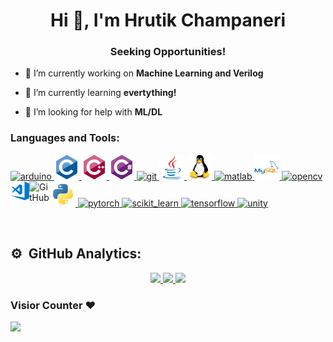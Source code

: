 <h1 align="center">Hi 👋, I'm Hrutik Champaneri</h1>
<h3 align="center">Seeking Opportunities!</h3>

<!--
[<img src="https://www.canva.com/design/DAEdWqeMVnU/GNkysKUHzLq8WJhv1tPIwA/edit" width=100%>](https://hrutik016.github.io/#/)  

https://metrics.lecoq.io/hrutik016?template=classic&languages=1&followup=1&stars=1&pagespeed=1&tweets=1&projects=1&pagespeed.detailed=false&pagespeed.screenshot=false&projects.limit=4&tweets.limit=2&stars.limit=4&config.timezone=Asia%2FCalcutta  
--->

- 🔭 I’m currently working on **Machine Learning and Verilog**

- 🌱 I’m currently learning **evertything!**

- 🤝 I’m looking for help with **ML/DL**

<!--
- ⚡ Fun fact ...  -->

<!--
<h3 align="left">Connect with me:</h3>
<p align="left">
<a href="https://twitter.com/hrutik_" target="blank"><img align="center" src="https://cdn.jsdelivr.net/npm/simple-icons@3.0.1/icons/twitter.svg" alt="hrutik_" height="30" width="40" /></a>
<a href="https://instagram.com/hrutik" target="blank"><img align="center" src="https://cdn.jsdelivr.net/npm/simple-icons@3.0.1/icons/instagram.svg" alt="hrutik" height="30" width="40" /></a>
<a href="https://www.hackerrank.com/hrutik716" target="blank"><img align="center" src="https://cdn.jsdelivr.net/npm/simple-icons@3.0.1/icons/hackerrank.svg" alt="hrutik716" height="30" width="40" /></a>
</p>
-->

<h3 align="left">Languages and Tools:</h3>
<p align="left"> <a href="https://www.arduino.cc/" target="_blank"> <img src="https://cdn.worldvectorlogo.com/logos/arduino-1.svg" alt="arduino" width="40" height="40"/> </a> 
<a href="https://www.cprogramming.com/" target="_blank"> <img src="https://raw.githubusercontent.com/devicons/devicon/master/icons/c/c-original.svg" alt="c" width="40" height="40"/> </a> <a href="https://www.w3schools.com/cpp/" target="_blank"> 
<img src="https://raw.githubusercontent.com/devicons/devicon/master/icons/cplusplus/cplusplus-original.svg" alt="cplusplus" width="40" height="40"/> </a> <a href="https://www.w3schools.com/cs/" target="_blank"> 
<img src="https://raw.githubusercontent.com/devicons/devicon/master/icons/csharp/csharp-original.svg" alt="csharp" width="40" height="40"/> </a> <a href="https://git-scm.com/" target="_blank"> 
<img src="https://www.vectorlogo.zone/logos/git-scm/git-scm-icon.svg" alt="git" width="40" height="40"/> </a> <a href="https://www.java.com" target="_blank"> 
<img src="https://raw.githubusercontent.com/devicons/devicon/master/icons/java/java-original.svg" alt="java" width="40" height="40"/> </a> 
 <a href="https://www.linux.org/" target="_blank"> <img src="https://raw.githubusercontent.com/devicons/devicon/master/icons/linux/linux-original.svg" alt="linux" width="40" height="40"/> </a> 
<a href="https://www.mathworks.com/" target="_blank"> <img src="https://raw.githubusercontent.com/simple-icons/simple-icons/master/icons/mathworks.svg" alt="matlab" width="40" height="40"/> </a> 
<a href="https://www.mysql.com/" target="_blank"> <img src="https://raw.githubusercontent.com/devicons/devicon/master/icons/mysql/mysql-original-wordmark.svg" alt="mysql" width="40" height="40"/> </a> 
<a href="https://opencv.org/" target="_blank"> <img src="https://www.vectorlogo.zone/logos/opencv/opencv-icon.svg" alt="opencv" width="40" height="40"/> </a> 
<a href="https://www.python.org" target="_blank"> <img src="https://raw.githubusercontent.com/devicons/devicon/master/icons/python/python-original.svg" alt="python" width="40" height="40"/> </a> 
<a href="https://pytorch.org/" target="_blank"> <img src="https://www.vectorlogo.zone/logos/pytorch/pytorch-icon.svg" alt="pytorch" width="40" height="40"/> </a> 
<a href="https://scikit-learn.org/" target="_blank"> <img src="https://upload.wikimedia.org/wikipedia/commons/0/05/Scikit_learn_logo_small.svg" alt="scikit_learn" width="40" height="40"/> </a> 
<a href="https://www.tensorflow.org" target="_blank"> <img src="https://www.vectorlogo.zone/logos/tensorflow/tensorflow-icon.svg" alt="tensorflow" width="40" height="40"/> </a> <a href="https://unity.com/" target="_blank"> <img src="https://www.vectorlogo.zone/logos/unity3d/unity3d-icon.svg" alt="unity" width="40" height="40"/> </a> 
<img align="left" alt="Visual Studio Code" width="30px" src="https://raw.githubusercontent.com/github/explore/80688e429a7d4ef2fca1e82350fe8e3517d3494d/topics/visual-studio-code/visual-studio-code.png" />
<img align="left" alt="GitHub" width="34px" src="https://jupyter.org/assets/main-logo.svg" />
</p>

<br>

## ⚙️ &nbsp;GitHub Analytics:

<p align="center">
<a href="https://github.com/hrutik016">
  <img height="180em" src="https://github-readme-stats.vercel.app/api?
                           username=hrutik016&show_icons=true&theme=algolia&include_all_commits=true&count_private=true&custom_title=नमस्ते 🙏 Programmers! "/>
  <img height="180em" src="https://github-readme-stats.vercel.app/api/top-langs/?username=hrutik016&layout=compact&langs_count=6&theme=algolia"/>
  <img height="180em" src="https://github-readme-streak-stats.herokuapp.com/?user=hrutik016&bg_color=272343"/>
</a>
</p>
 
 ### Visior Counter  ❤️  <p>                   </p> <img src="https://profile-counter.glitch.me/hrutik016/count.svg" />

